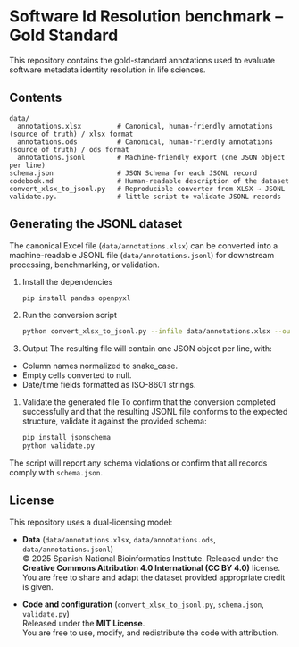 # Software Id Resolution benchmark – Gold Standard

This repository contains the gold-standard annotations used to evaluate software metadata identity resolution in life sciences.

## Contents

```
data/
  annotations.xlsx         # Canonical, human-friendly annotations (source of truth) / xlsx format
  annotations.ods          # Canonical, human-friendly annotations (source of truth) / ods format
  annotations.jsonl        # Machine-friendly export (one JSON object per line)
schema.json                # JSON Schema for each JSONL record
codebook.md                # Human-readable description of the dataset 
convert_xlsx_to_jsonl.py   # Reproducible converter from XLSX → JSONL
validate.py.               # little script to validate JSONL records
```

## Generating the JSONL dataset

The canonical Excel file (`data/annotations.xlsx`) can be converted into a machine-readable JSONL file (`data/annotations.jsonl`) for downstream processing, benchmarking, or validation.
1.	Install the dependencies
    ```py
    pip install pandas openpyxl
    ```
2. Run the conversion script
    ```bash
    python convert_xlsx_to_jsonl.py --infile data/annotations.xlsx --outfile data/annotations.jsonl
    ```
3.	Output
The resulting file will contain one JSON object per line, with:
   - Column names normalized to snake_case.
   - Empty cells converted to null.
   - Date/time fields formatted as ISO-8601 strings.
1. Validate the generated file
To confirm that the conversion completed successfully and that the resulting JSONL file conforms to the expected structure, validate it against the provided schema:
    ```py
    pip install jsonschema
    python validate.py
    ```
The script will report any schema violations or confirm that all records comply with `schema.json`.


## License

This repository uses a dual-licensing model:

- **Data** (`data/annotations.xlsx`, `data/annotations.ods`, `data/annotations.jsonl`)  
  © 2025 Spanish National Bioinformatics Institute. Released under the **Creative Commons Attribution 4.0 International (CC BY 4.0)** license.  
  You are free to share and adapt the dataset provided appropriate credit is given.

- **Code and configuration** (`convert_xlsx_to_jsonl.py`, `schema.json`, `validate.py`)  
  Released under the **MIT License**.  
  You are free to use, modify, and redistribute the code with attribution.
